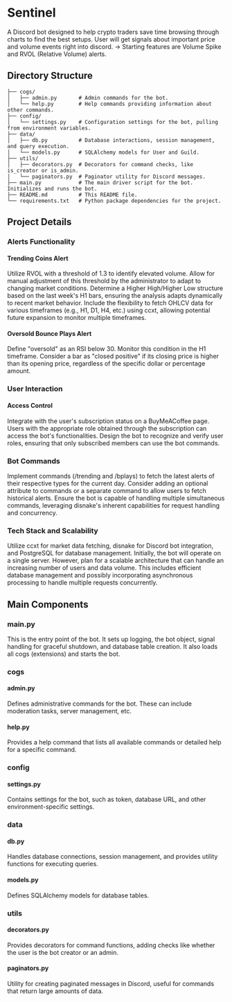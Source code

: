# Sentinel

A Discord bot designed to help crypto traders save time browsing through charts to find the best setups.
User will get signals about important price and volume events right into discord.
-> Starting features are Volume Spike and RVOL (Relative Volume) alerts.

## Directory Structure

```
├── cogs/
│   ├── admin.py       # Admin commands for the bot.
│   └── help.py        # Help commands providing information about other commands.
├── config/
│   └── settings.py    # Configuration settings for the bot, pulling from environment variables.
├── data/
│   ├── db.py          # Database interactions, session management, and query execution.
│   └── models.py      # SQLAlchemy models for User and Guild.
├── utils/
│   ├── decorators.py  # Decorators for command checks, like is_creator or is_admin.
│   └── paginators.py  # Paginator utility for Discord messages.
├── main.py            # The main driver script for the bot. Initializes and runs the bot.
├── README.md          # This README file.
└── requirements.txt   # Python package dependencies for the project.

```

## Project Details
### Alerts Functionality
#### Trending Coins Alert
Utilize RVOL with a threshold of 1.3 to identify elevated volume. Allow for manual adjustment of this threshold by the administrator to adapt to changing market conditions.
Determine a Higher High/Higher Low structure based on the last week's H1 bars, ensuring the analysis adapts dynamically to recent market behavior.
Include the flexibility to fetch OHLCV data for various timeframes (e.g., H1, D1, H4, etc.) using ccxt, allowing potential future expansion to monitor multiple timeframes.

#### Oversold Bounce Plays Alert
Define "oversold" as an RSI below 30. Monitor this condition in the H1 timeframe.
Consider a bar as "closed positive" if its closing price is higher than its opening price, regardless of the specific dollar or percentage amount.

### User Interaction
#### Access Control
Integrate with the user's subscription status on a BuyMeACoffee page. Users with the appropriate role obtained through the subscription can access the bot's functionalities.
Design the bot to recognize and verify user roles, ensuring that only subscribed members can use the bot commands.

### Bot Commands
Implement commands (/trending and /bplays) to fetch the latest alerts of their respective types for the current day.
Consider adding an optional attribute to commands or a separate command to allow users to fetch historical alerts.
Ensure the bot is capable of handling multiple simultaneous commands, leveraging disnake's inherent capabilities for request handling and concurrency.

### Tech Stack and Scalability
Utilize ccxt for market data fetching, disnake for Discord bot integration, and PostgreSQL for database management.
Initially, the bot will operate on a single server. However, plan for a scalable architecture that can handle an increasing number of users and data volume. This includes efficient database management and possibly incorporating asynchronous processing to handle multiple requests concurrently.


## Main Components

### main.py

This is the entry point of the bot. It sets up logging, the bot object, signal handling for graceful shutdown, and database table creation. It also loads all cogs (extensions) and starts the bot.

### cogs

#### admin.py

Defines administrative commands for the bot. These can include moderation tasks, server management, etc.

#### help.py

Provides a help command that lists all available commands or detailed help for a specific command.

### config

#### settings.py

Contains settings for the bot, such as token, database URL, and other environment-specific settings.

### data

#### db.py

Handles database connections, session management, and provides utility functions for executing queries.

#### models.py

Defines SQLAlchemy models for database tables.

### utils

#### decorators.py

Provides decorators for command functions, adding checks like whether the user is the bot creator or an admin.

#### paginators.py

Utility for creating paginated messages in Discord, useful for commands that return large amounts of data.
